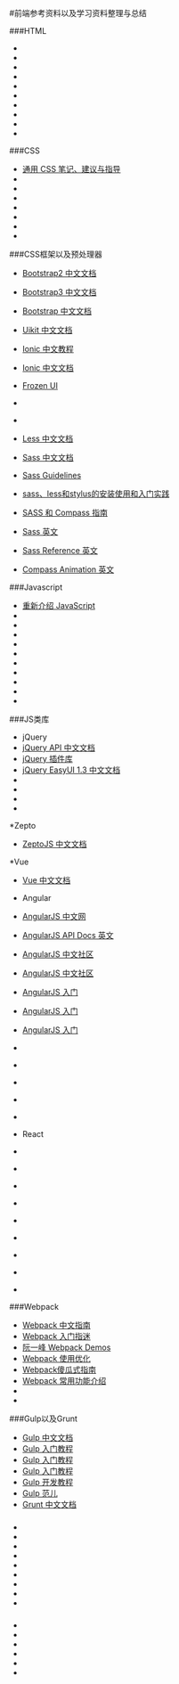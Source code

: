 #前端参考资料以及学习资料整理与总结

###HTML
* []()
* []()
* []()
* []()
* []()
* []()
* []()
* []()
* []()
* []()

###CSS
* [通用 CSS 笔记、建议与指导](https://github.com/chadluo/CSS-Guidelines/blob/master/README.md)
* []()
* []()
* []()
* []()
* []()
* []()
* []()

###CSS框架以及预处理器

* [Bootstrap2 中文文档](http://v2.bootcss.com/)
* [Bootstrap3 中文文档](http://v3.bootcss.com/)
* [Bootstrap 中文文档](http://www.bootcss.com/)
* [Uikit 中文文档](http://www.getuikit.net/index.html)
* [Ionic 中文教程](http://www.haomou.net/2014/10/06/2014_ionic_learn/)
* [Ionic 中文文档](http://www.ionic.wang/)
* [Frozen UI](http://frozenui.github.io/)
* []()
* []()

* [Less 中文文档](http://www.bootcss.com/p/lesscss/)
* [Sass 中文文档](http://sass.bootcss.com/)
* [Sass Guidelines](http://sass-guidelin.es/zh/)
* [sass、less和stylus的安装使用和入门实践](http://caibaojian.com/sass-less-stylus.html)
* [SASS 和 Compass 指南](https://ruby-china.org/topics/4396)
* [Sass 英文](http://sass-lang.com/documentation/Sass)
* [Sass Reference 英文](http://www.sitepoint.com/sass-reference/#at_rules)
* [Compass Animation 英文](http://compass-style.org/reference/compass/css3/animation/)

###Javascript
* [重新介绍 JavaScript](https://developer.mozilla.org/zh-CN/docs/Web/JavaScript/A_re-introduction_to_JavaScript#内存泄露)
* []()
* []()
* []()
* []()
* []()
* []()
* []()
* []()
* []()
* []()

###JS类库
* jQuery
* [jQuery API 中文文档](http://www.jquery123.com/)
* [jQuery 插件库](http://www.jq22.com/)
* [jQuery EasyUI 1.3 中文文档](http://www.zi-han.net/case/easyui/index.html)
* []()
* []()
* []()
* []()

*Zepto
* [ZeptoJS 中文文档](http://www.css88.com/doc/zeptojs-1.1.2_api/)

*Vue
* [Vue 中文文档](http://cn.vuejs.org/guide/reactivity.html)

* Angular
* [AngularJS 中文网](http://www.apjs.net/)
* [AngularJS API Docs 英文](http://docs.angularjs.cn/api)
* [AngularJS 中文社区](http://www.angularjs.cn/)
* [AngularJS 中文社区](http://www.ngnice.com/)
* [AngularJS 入门](http://www.cnblogs.com/lvdabao/tag/AngularJs/)
* [AngularJS 入门](https://xdsnet.gitbooks.io/angular-phonecat-book-zhcn/content/index.html)
* [AngularJS 入门](http://www.hubwiz.com/course/547c3e3b88dba0087c55b4e5/)
* []()
* []()
* []()
* []()
* []()

* React
* []()
* []()
* []()
* []()
* []()
* []()
* []()
* []()
* []()

###Webpack
* [Webpack 中文指南](https://zhaoda.gitbooks.io/webpack/content/)
* [Webpack 入门指迷](http://segmentfault.com/a/1190000002551952)
* [阮一峰 Webpack Demos](https://github.com/ruanyf/webpack-demos)
* [Webpack 使用优化](https://github.com/lcxfs1991/blog/issues/2?hmsr=toutiao.io&utm_medium=toutiao.io&utm_source=toutiao.io)
* [Webpack傻瓜式指南](http://zhuanlan.zhihu.com/FrontendMagazine/20367175)
* [Webpack 常用功能介绍](http://segmentfault.com/a/1190000004172052)
* []()
* []()

###Gulp以及Grunt
* [Gulp 中文文档](http://www.gulpjs.com.cn/)
* [Gulp 入门教程](http://www.ydcss.com/)
* [Gulp 入门教程](http://markpop.github.io/2014/09/17/Gulp%E5%85%A5%E9%97%A8%E6%95%99%E7%A8%8B/)
* [Gulp 入门教程](http://segmentfault.com/a/1190000000372547)
* [Gulp 开发教程](http://www.w3ctech.com/topic/134)
* [Gulp 范儿](http://www.imooc.com/article/1424)
* [Grunt 中文文档](http://www.gruntjs.net/getting-started)

###
* []()
* []()
* []()
* []()
* []()
* []()
* []()
* []()
* []()

###
* []()
* []()
* []()
* []()
* []()
* []()
